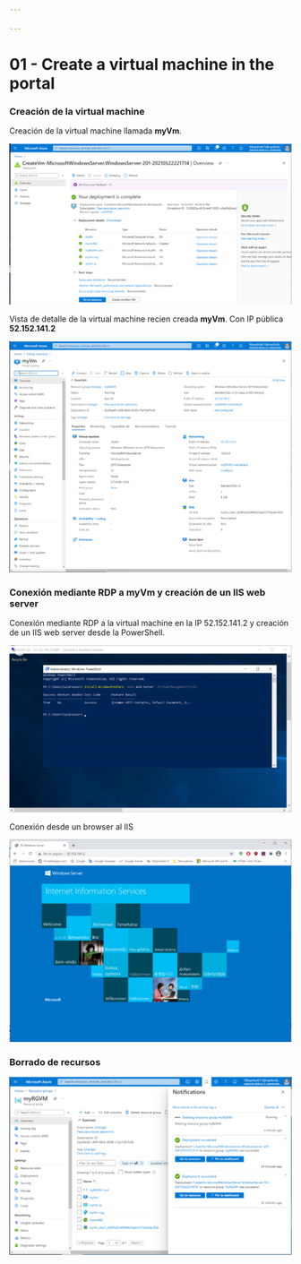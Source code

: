 ```yaml
---

---
```


# 01 - Create a virtual machine in the portal

### Creación de la virtual machine

Creación de la virtual machine llamada **myVm**.

![P01-Create a virtual machine 01](images/P01-Create_a_virtual_machine_01.png)

Vista de detalle de la virtual machine recien creada **myVm**. Con IP pública **52.152.141.2**

![P01-Create a virtual machine 02](images/P01-Create_a_virtual_machine_02.png)

### Conexión mediante RDP a myVm y creación de un IIS web server

Conexión mediante RDP a la virtual machine en la IP 52.152.141.2 y creación de un IIS web server desde la PowerShell.

![P01-Create a virtual machine 03](images/P01-Create_a_virtual_machine_03.png)

Conexión desde un browser al IIS

![P01-Create a virtual machine 04](images/P01-Create_a_virtual_machine_04.png)

### Borrado de recursos

![P01-Create a virtual machine 05](images/P01-Create_a_virtual_machine_05.png)

